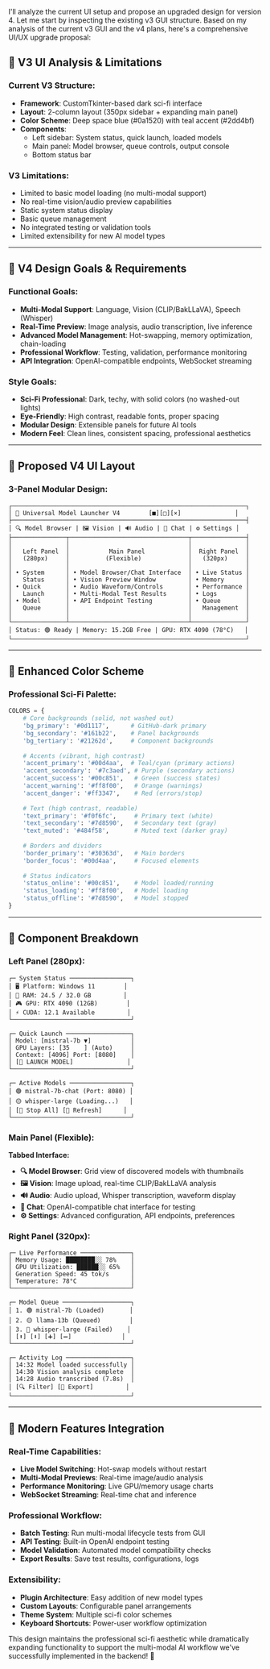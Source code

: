 I'll analyze the current UI setup and propose an upgraded design for version 4. Let me start by inspecting the existing v3 GUI structure. Based on my analysis of the current v3 GUI and the v4 plans, here's a comprehensive UI/UX upgrade proposal:

## 📁 **V3 UI Analysis & Limitations**

### **Current V3 Structure:**
- **Framework**: CustomTkinter-based dark sci-fi interface
- **Layout**: 2-column layout (350px sidebar + expanding main panel)
- **Color Scheme**: Deep space blue (#0a1520) with teal accent (#2dd4bf)
- **Components**: 
  - Left sidebar: System status, quick launch, loaded models
  - Main panel: Model browser, queue controls, output console
  - Bottom status bar

### **V3 Limitations:**
- Limited to basic model loading (no multi-modal support)
- No real-time vision/audio preview capabilities
- Static system status display
- Basic queue management
- No integrated testing or validation tools
- Limited extensibility for new AI model types

---

## 📁 **V4 Design Goals & Requirements**

### **Functional Goals:**
- **Multi-Modal Support**: Language, Vision (CLIP/BakLLaVA), Speech (Whisper)
- **Real-Time Preview**: Image analysis, audio transcription, live inference
- **Advanced Model Management**: Hot-swapping, memory optimization, chain-loading
- **Professional Workflow**: Testing, validation, performance monitoring
- **API Integration**: OpenAI-compatible endpoints, WebSocket streaming

### **Style Goals:**
- **Sci-Fi Professional**: Dark, techy, with solid colors (no washed-out lights)
- **Eye-Friendly**: High contrast, readable fonts, proper spacing
- **Modular Design**: Extensible panels for future AI tools
- **Modern Feel**: Clean lines, consistent spacing, professional aesthetics

---

## 🎯 **Proposed V4 UI Layout**

### **3-Panel Modular Design:**
```
┌─────────────────────────────────────────────────────────────────┐
│ 🚀 Universal Model Launcher V4        [■][□][×]               │
├─────────────────────────────────────────────────────────────────┤
│ 🔍 Model Browser | 🖼️ Vision | 🔊 Audio | 🧠 Chat | ⚙️ Settings │
├───────────────┬─────────────────────────────────┬───────────────┤
│               │                                 │               │
│   Left Panel  │           Main Panel            │  Right Panel  │
│   (280px)     │          (Flexible)             │   (320px)     │
│               │                                 │               │
│ • System      │ • Model Browser/Chat Interface  │ • Live Status │
│   Status      │ • Vision Preview Window         │ • Memory      │ 
│ • Quick       │ • Audio Waveform/Controls       │ • Performance │
│   Launch      │ • Multi-Modal Test Results      │ • Logs        │
│ • Model       │ • API Endpoint Testing          │ • Queue       │
│   Queue       │                                 │   Management  │
│               │                                 │               │
└───────────────┴─────────────────────────────────┴───────────────┘
│ Status: 🟢 Ready | Memory: 15.2GB Free | GPU: RTX 4090 (78°C)   │
└─────────────────────────────────────────────────────────────────┘
```

---

## 🎨 **Enhanced Color Scheme**

### **Professional Sci-Fi Palette:**
```python
COLORS = {
    # Core backgrounds (solid, not washed out)
    'bg_primary': '#0d1117',      # GitHub-dark primary
    'bg_secondary': '#161b22',    # Panel backgrounds  
    'bg_tertiary': '#21262d',     # Component backgrounds
    
    # Accents (vibrant, high contrast)
    'accent_primary': '#00d4aa',  # Teal/cyan (primary actions)
    'accent_secondary': '#7c3aed', # Purple (secondary actions)
    'accent_success': '#00c851',   # Green (success states)
    'accent_warning': '#ff8f00',   # Orange (warnings)
    'accent_danger': '#ff3347',    # Red (errors/stop)
    
    # Text (high contrast, readable)
    'text_primary': '#f0f6fc',     # Primary text (white)
    'text_secondary': '#7d8590',   # Secondary text (gray)
    'text_muted': '#484f58',       # Muted text (darker gray)
    
    # Borders and dividers
    'border_primary': '#30363d',   # Main borders
    'border_focus': '#00d4aa',     # Focused elements
    
    # Status indicators
    'status_online': '#00c851',    # Model loaded/running
    'status_loading': '#ff8f00',   # Model loading
    'status_offline': '#7d8590',   # Model stopped
}
```

---

## 🧩 **Component Breakdown**

### **Left Panel (280px):**
```
┌─ System Status ─────────────────┐
│ 🖥️ Platform: Windows 11        │
│ 🧠 RAM: 24.5 / 32.0 GB         │
│ 🎮 GPU: RTX 4090 (12GB)        │
│ ⚡ CUDA: 12.1 Available         │
└─────────────────────────────────┘

┌─ Quick Launch ──────────────────┐
│ Model: [mistral-7b ▼]           │
│ GPU Layers: [35    ] (Auto)     │
│ Context: [4096] Port: [8080]    │
│ [🚀 LAUNCH MODEL]               │
└─────────────────────────────────┘

┌─ Active Models ─────────────────┐
│ 🟢 mistral-7b-chat (Port: 8080) │
│ 🟡 whisper-large (Loading...)   │
│ [🛑 Stop All] [🔄 Refresh]      │
└─────────────────────────────────┘
```

### **Main Panel (Flexible):**
**Tabbed Interface:**
- **🔍 Model Browser**: Grid view of discovered models with thumbnails
- **🖼️ Vision**: Image upload, real-time CLIP/BakLLaVA analysis
- **🔊 Audio**: Audio upload, Whisper transcription, waveform display
- **🧠 Chat**: OpenAI-compatible chat interface for testing
- **⚙️ Settings**: Advanced configuration, API endpoints, preferences

### **Right Panel (320px):**
```
┌─ Live Performance ──────────────┐
│ Memory Usage: ████████░░ 78%    │
│ GPU Utilization: ██████░░ 65%   │
│ Generation Speed: 45 tok/s      │
│ Temperature: 78°C               │
└─────────────────────────────────┘

┌─ Model Queue ───────────────────┐
│ 1. 🟢 mistral-7b (Loaded)       │
│ 2. 🟡 llama-13b (Queued)        │
│ 3. 🔴 whisper-large (Failed)    │
│ [⬆️] [⬇️] [➕] [➖]              │
└─────────────────────────────────┘

┌─ Activity Log ──────────────────┐
│ 14:32 Model loaded successfully │
│ 14:30 Vision analysis complete  │
│ 14:28 Audio transcribed (7.8s)  │
│ [🔍 Filter] [📄 Export]         │
└─────────────────────────────────┘
```

---

## 🚀 **Modern Features Integration**

### **Real-Time Capabilities:**
- **Live Model Switching**: Hot-swap models without restart
- **Multi-Modal Previews**: Real-time image/audio analysis
- **Performance Monitoring**: Live GPU/memory usage charts
- **WebSocket Streaming**: Real-time chat and inference

### **Professional Workflow:**
- **Batch Testing**: Run multi-modal lifecycle tests from GUI
- **API Testing**: Built-in OpenAI endpoint testing
- **Model Validation**: Automated model compatibility checks
- **Export Results**: Save test results, configurations, logs

### **Extensibility:**
- **Plugin Architecture**: Easy addition of new model types
- **Custom Layouts**: Configurable panel arrangements
- **Theme System**: Multiple sci-fi color schemes
- **Keyboard Shortcuts**: Power-user workflow optimization

This design maintains the professional sci-fi aesthetic while dramatically expanding functionality to support the multi-modal AI workflow we've successfully implemented in the backend! 🎯
